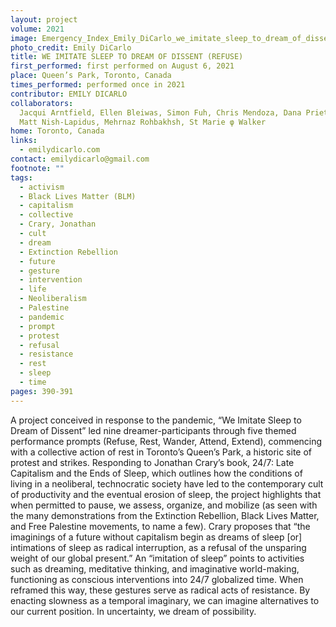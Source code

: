 ```yaml
---
layout: project
volume: 2021
image: Emergency_Index_Emily_DiCarlo_we_imitate_sleep_to_dream_of_dissent_bw-1.jpg
photo_credit: Emily DiCarlo
title: WE IMITATE SLEEP TO DREAM OF DISSENT (REFUSE)
first_performed: first performed on August 6, 2021
place: Queen’s Park, Toronto, Canada
times_performed: performed once in 2021
contributor: EMILY DICARLO
collaborators:
  Jacqui Arntfield, Ellen Bleiwas, Simon Fuh, Chris Mendoza, Dana Prieto,
  Matt Nish-Lapidus, Mehrnaz Rohbakhsh, St Marie φ Walker
home: Toronto, Canada
links:
  - emilydicarlo.com
contact: emilydicarlo@gmail.com
footnote: ""
tags:
  - activism
  - Black Lives Matter (BLM)
  - capitalism
  - collective
  - Crary, Jonathan
  - cult
  - dream
  - Extinction Rebellion
  - future
  - gesture
  - intervention
  - life
  - Neoliberalism
  - Palestine
  - pandemic
  - prompt
  - protest
  - refusal
  - resistance
  - rest
  - sleep
  - time
pages: 390-391
---
```


A project conceived in response to the pandemic, “We Imitate Sleep to Dream of Dissent” led nine dreamer-participants through five themed performance prompts (Refuse, Rest, Wander, Attend, Extend), commencing with a collective action of rest in Toronto’s Queen’s Park, a historic site of protest and strikes. Responding to Jonathan Crary’s book, 24/7: Late Capitalism and the Ends of Sleep, which outlines how the conditions of living in a neoliberal, technocratic society have led to the contemporary cult of productivity and the eventual erosion of sleep, the project highlights that when permitted to pause, we assess, organize, and mobilize (as seen with the many demonstrations from the Extinction Rebellion, Black Lives Matter, and Free Palestine movements, to name a few). Crary proposes that “the imaginings of a future without capitalism begin as dreams of sleep [or] intimations of sleep as radical interruption, as a refusal of the unsparing weight of our global present.” An “imitation of sleep” points to activities such as dreaming, meditative thinking, and imaginative world-making, functioning as conscious interventions into 24/7 globalized time. When reframed this way, these gestures serve as radical acts of resistance. By enacting slowness as a temporal imaginary, we can imagine alternatives to our current position. In uncertainty, we dream of possibility.
